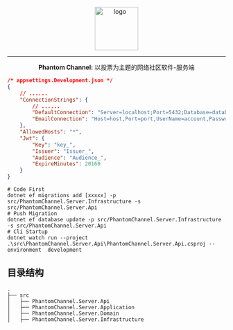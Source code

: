 <p align="center">
	<img alt="logo" width="100" src="https://static.snoozemo.com/i/public/pch.ico.png">
</p>
<hr>
<p align="center">
   <b>Phantom Channel:</b> 
    以投票为主题的网络社区软件-服务端
</p>

```json
/* appsettings.Development.json */
{
    // ......
    "ConnectionStrings": {
        // ......
        "DefaultConnection": "Server=localhost;Port=5432;Database=database_name;User Id=postgres;Password=password;",
        "EmailConnection": "Host=host,Port=port,UserName=account,Password=password"
    },
    "AllowedHosts": "*",
    "Jwt": {
        "Key": "key_",
        "Issuer": "Issuer_",
        "Audience": "Audience_",
        "ExpireMinutes": 20160
    }
}
```

```shell
# Code First
dotnet ef migrations add [xxxxx] -p src/PhantomChannel.Server.Infrastructure -s src/PhantomChannel.Server.Api
# Push Migration
dotnet ef database update -p src/PhantomChannel.Server.Infrastructure -s src/PhantomChannel.Server.Api
# Cli Startup
dotnet watch run --project   .\src\PhantomChannel.Server.Api\PhantomChannel.Server.Api.csproj --environment  development
```

## 目录结构

```shell
.
├── src
│   ├── PhantomChannel.Server.Api
│   ├── PhantomChannel.Server.Application
│   ├── PhantomChannel.Server.Domain
│   ├── PhantomChannel.Server.Infrastructure
```
